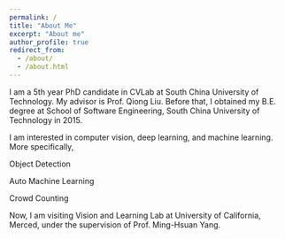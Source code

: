 ```yaml
---
permalink: /
title: "About Me"
excerpt: "About me"
author_profile: true
redirect_from: 
  - /about/
  - /about.html
---
```


I am a 5th year PhD candidate in CVLab at South China University of Technology. My advisor is Prof. Qiong Liu. Before that, I obtained my B.E. degree at School of Software Engineering, South China University of Technology in 2015.

I am interested in computer vision, deep learning, and machine learning. More specifically,

Object Detection

Auto Machine Learning

Crowd Counting

Now, I am visiting Vision and Learning Lab at University of California, Merced, under the supervision of Prof. Ming-Hsuan Yang. 
